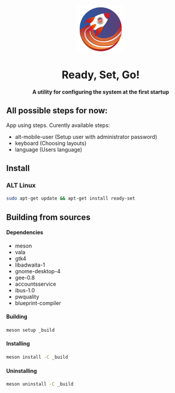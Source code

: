 <div align="center">

  <img
    src="data/icons/hicolor/scalable/apps/org.altlinux.ReadySet.svg"
    height="128"
  />

  <h1>
    Ready, Set, Go!
  </h1>
  
  <div align="center"><h4>A utility for configuring the system at the first startup</h4></div>

</div>

## All possible steps for now:

App using steps. Curently available steps:

- alt-mobile-user (Setup user with administrator password)
- keyboard (Choosing layouts)
- language (Users language)

## Install

### ALT Linux

```sh
sudo apt-get update && apt-get install ready-set
```

## Building from sources

#### Dependencies

- meson
- vala
- gtk4
- libadwaita-1
- gnome-desktop-4
- gee-0.8
- accountsservice
- ibus-1.0
- pwquality
- blueprint-compiler

#### Building

```sh
meson setup _build
```

#### Installing

```sh
meson install -C _build
```

#### Uninstalling

```sh
meson uninstall -C _build
```
